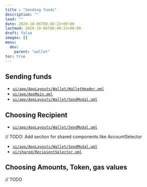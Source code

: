 ```yaml
---
title : "Sending funds"
description: ""
lead: ""
date: 2020-10-06T08:48:23+00:00
lastmod: 2020-10-06T08:48:23+00:00
draft: false
images: []
menu:
  dev:
    parent: "wallet"
toc: true
---
```


## Sending funds
- [`ui/app/AppLayouts/Wallet/WalletHeader.qml`](https://github.com/status-im/status-desktop/blob/af2ec66e0c7912baad871aea34efcc493e02de27/ui/app/AppLayouts/Wallet/WalletHeader.qml#L125)
- [`ui/app/AppMain.qml`](https://github.com/status-im/status-desktop/blob/af2ec66e0c7912baad871aea34efcc493e02de27/ui/app/AppMain.qml#L289)
- [`ui/app/AppLayouts/Wallet/SendModal.qml`](https://github.com/status-im/status-desktop/blob/af2ec66e0c7912baad871aea34efcc493e02de27/ui/app/AppLayouts/Wallet/SendModal.qml#L10)

## Choosing Recipient
- [`ui/app/AppLayouts/Wallet/SendModal.qml`](https://github.com/status-im/status-desktop/blob/af2ec66e0c7912baad871aea34efcc493e02de27/ui/app/AppLayouts/Wallet/SendModal.qml#L56)

// TODO: Add section for shared components like AccountSelector

- [`ui/app/AppLayouts/Wallet/SendModal.qml`](https://github.com/status-im/status-desktop/blob/af2ec66e0c7912baad871aea34efcc493e02de27/ui/app/AppLayouts/Wallet/SendModal.qml#L77)
- [`ui/shared/RecipientSelector.qml`](https://github.com/status-im/status-desktop/blob/af2ec66e0c7912baad871aea34efcc493e02de27/ui/shared/RecipientSelector.qml#L7)

## Choosing Amounts, Token, gas values

// TODO
